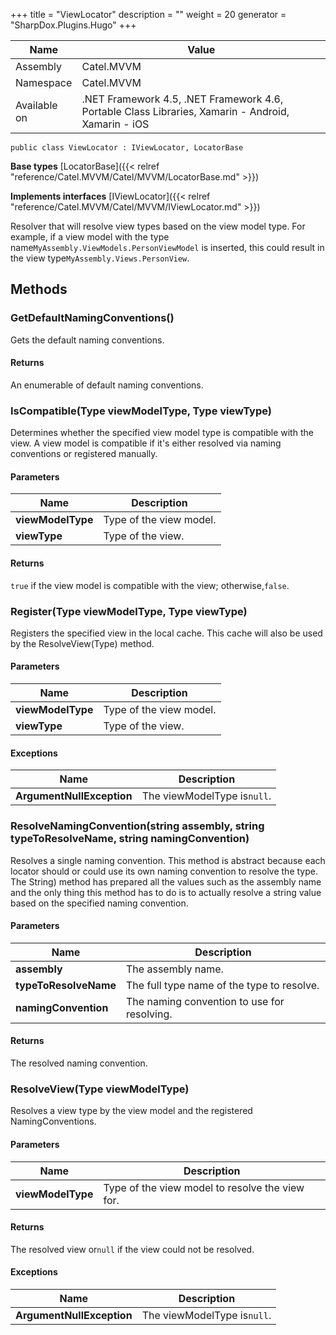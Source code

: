 

+++
title = "ViewLocator" 
description = ""
weight = 20
generator = "SharpDox.Plugins.Hugo"
+++

Name|Value
---|---
Assembly|Catel.MVVM
Namespace|Catel.MVVM
Available on|.NET Framework 4.5, .NET Framework 4.6, Portable Class Libraries, Xamarin - Android, Xamarin - iOS

```
public class ViewLocator : IViewLocator, LocatorBase
```

**Base types**
[LocatorBase]({{< relref "reference/Catel.MVVM/Catel/MVVM/LocatorBase.md" >}})

**Implements interfaces**
[IViewLocator]({{< relref "reference/Catel.MVVM/Catel/MVVM/IViewLocator.md" >}})

Resolver that will resolve view types based on the view model type. For example, if a view model with the type name`MyAssembly.ViewModels.PersonViewModel` is inserted, this could result in the view type`MyAssembly.Views.PersonView`.

## Methods

### GetDefaultNamingConventions()

Gets the default naming conventions.

#### Returns

An enumerable of default naming conventions.

### IsCompatible(Type viewModelType, Type viewType)

Determines whether the specified view model type is compatible with the view. A view model is compatible if it's either resolved via naming conventions or registered manually.

#### Parameters

Name|Description
---|---
**viewModelType**|Type of the view model.
**viewType**|Type of the view.

#### Returns

`true` if the view model is compatible with the view; otherwise,`false`.

### Register(Type viewModelType, Type viewType)

Registers the specified view in the local cache. This cache will also be used by the ResolveView(Type) method.

#### Parameters

Name|Description
---|---
**viewModelType**|Type of the view model.
**viewType**|Type of the view.

#### Exceptions

Name|Description
---|---
**ArgumentNullException**|The viewModelType is`null`.

### ResolveNamingConvention(string assembly, string typeToResolveName, string namingConvention)

Resolves a single naming convention. This method is abstract because each locator should or could use its own naming convention to resolve the type. The String) method has prepared all the values such as the assembly name and the only thing this method has to do is to actually resolve a string value based on the specified naming convention.

#### Parameters

Name|Description
---|---
**assembly**|The assembly name.
**typeToResolveName**|The full type name of the type to resolve.
**namingConvention**|The naming convention to use for resolving.

#### Returns

The resolved naming convention.

### ResolveView(Type viewModelType)

Resolves a view type by the view model and the registered NamingConventions.

#### Parameters

Name|Description
---|---
**viewModelType**|Type of the view model to resolve the view for.

#### Returns

The resolved view or`null` if the view could not be resolved.

#### Exceptions

Name|Description
---|---
**ArgumentNullException**|The viewModelType is`null`.

